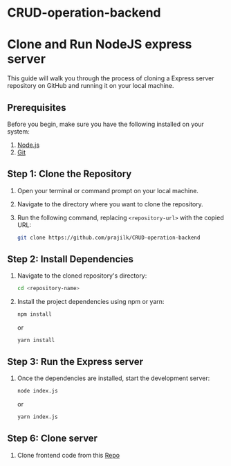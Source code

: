 # CRUD-operation-backend

# Clone and Run NodeJS express server

This guide will walk you through the process of cloning a Express server repository on GitHub and running it on your local machine.

## Prerequisites

Before you begin, make sure you have the following installed on your system:

1. [Node.js](https://nodejs.org/en/)
2. [Git](https://git-scm.com/)

## Step 1: Clone the Repository

1. Open your terminal or command prompt on your local machine.
2. Navigate to the directory where you want to clone the repository.
3. Run the following command, replacing `<repository-url>` with the copied URL:

   ```bash
   git clone https://github.com/prajilk/CRUD-operation-backend

## Step 2: Install Dependencies

1. Navigate to the cloned repository's directory:

   ```bash
   cd <repository-name>
2. Install the project dependencies using npm or yarn:
   ```bash
   npm install
   ```
   or
   ```
   yarn install
   ```

## Step 3: Run the Express server
1. Once the dependencies are installed, start the development server:
   ```bash
   node index.js
   ```
   or
   ```bash
   yarn index.js
   ```

## Step 6: Clone server
1. Clone frontend code from this [Repo](https://github.com/prajilk/CRUD-operation-frontend)
